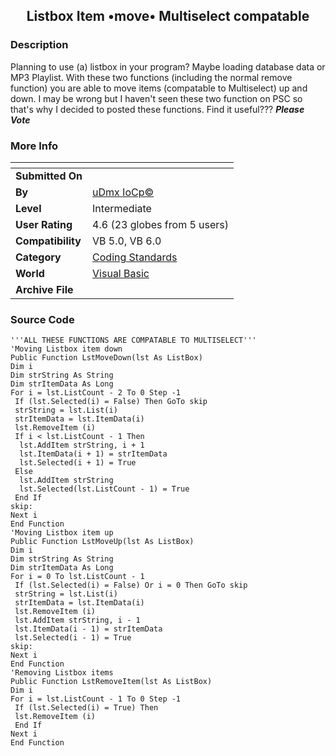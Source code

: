 ﻿<div align="center">

## Listbox Item •move• Multiselect compatable


</div>

### Description

Planning to use (a) listbox in your program? Maybe loading database data or MP3 Playlist. With these two functions (including the normal remove function) you are able to move items (compatable to Multiselect) up and down. I may be wrong but I haven't seen these two function on PSC so that's why I decided to posted these functions. Find it useful??? ***Please Vote***
 
### More Info
 


<span>             |<span>
---                |---
**Submitted On**   |
**By**             |[uDmx IoCp©](https://github.com/Planet-Source-Code/PSCIndex/blob/master/ByAuthor/udmx-iocp.md)
**Level**          |Intermediate
**User Rating**    |4.6 (23 globes from 5 users)
**Compatibility**  |VB 5\.0, VB 6\.0
**Category**       |[Coding Standards](https://github.com/Planet-Source-Code/PSCIndex/blob/master/ByCategory/coding-standards__1-43.md)
**World**          |[Visual Basic](https://github.com/Planet-Source-Code/PSCIndex/blob/master/ByWorld/visual-basic.md)
**Archive File**   |[](https://github.com/Planet-Source-Code/udmx-iocp-listbox-item-move-multiselect-compatable__1-34449/archive/master.zip)





### Source Code

```
'''ALL THESE FUNCTIONS ARE COMPATABLE TO MULTISELECT'''
'Moving Listbox item down
Public Function LstMoveDown(lst As ListBox)
Dim i
Dim strString As String
Dim strItemData As Long
For i = lst.ListCount - 2 To 0 Step -1
 If (lst.Selected(i) = False) Then GoTo skip
 strString = lst.List(i)
 strItemData = lst.ItemData(i)
 lst.RemoveItem (i)
 If i < lst.ListCount - 1 Then
  lst.AddItem strString, i + 1
  lst.ItemData(i + 1) = strItemData
  lst.Selected(i + 1) = True
 Else
  lst.AddItem strString
  lst.Selected(lst.ListCount - 1) = True
 End If
skip:
Next i
End Function
'Moving Listbox item up
Public Function LstMoveUp(lst As ListBox)
Dim i
Dim strString As String
Dim strItemData As Long
For i = 0 To lst.ListCount - 1
 If (lst.Selected(i) = False) Or i = 0 Then GoTo skip
 strString = lst.List(i)
 strItemData = lst.ItemData(i)
 lst.RemoveItem (i)
 lst.AddItem strString, i - 1
 lst.ItemData(i - 1) = strItemData
 lst.Selected(i - 1) = True
skip:
Next i
End Function
'Removing Listbox items
Public Function LstRemoveItem(lst As ListBox)
Dim i
For i = lst.ListCount - 1 To 0 Step -1
 If (lst.Selected(i) = True) Then
 lst.RemoveItem (i)
 End If
Next i
End Function
```

